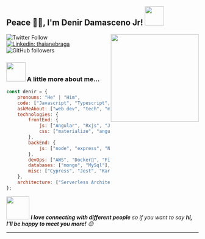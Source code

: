 <h2> Peace 🙏🏻, I'm Denir Damasceno Jr! <img src="https://media.giphy.com/media/12oufCB0MyZ1Go/giphy.gif" width="50"></h2>
<img align='right' src="https://media.giphy.com/media/SS8CV2rQdlYNLtBCiF/source.gif" width="230">


![Twitter Follow](https://img.shields.io/twitter/follow/denirdamasceno?label=Follow)
[![Linkedin: thaianebraga](https://img.shields.io/badge/-denir-blue?style=flat-square&logo=Linkedin&logoColor=white&link=https://www.linkedin.com/in/denir-damasceno-jr/)](https://www.linkedin.com/in/denir-damasceno-jr/)
![GitHub followers](https://img.shields.io/github/followers/denirjr?label=Follow&style=social)

### <img src="https://media.giphy.com/media/VgCDAzcKvsR6OM0uWg/giphy.gif" width="50"> A little more about me...  

```javascript
const denir = {
    pronouns: "He" | "Him",
    code: ["Javascript", "Typescript", "Golang"],
    askMeAbout: ["web dev", "tech", "musitian"],
    technologies: {
        frontEnd: {
            js: ["Angular", "Rxjs", "Jasmine"],
            css: ["materialize", "angular material", "grid", "flex box", "bootstrap"]
        },
        backEnd: {
            js: ["node", "express", "NestJs"],
        },
        devOps: ["AWS", "Docker🐳", "Firebase", "Kubernetes", "Openshift", "Jenkins"],
        databases: ["mongo", "MySql"],
        misc: ["Cypress", "Jest", "Karma"]
    },
    architecture: ["Serverless Architecture", "Progressive web applications", "Single page applications"],
};
```

<img src="https://media.giphy.com/media/LnQjpWaON8nhr21vNW/giphy.gif" width="60"> <em><b>I love connecting with different people</b> so if you want to say <b>hi, I'll be happy to meet you more!</b> 😊</em>

---
